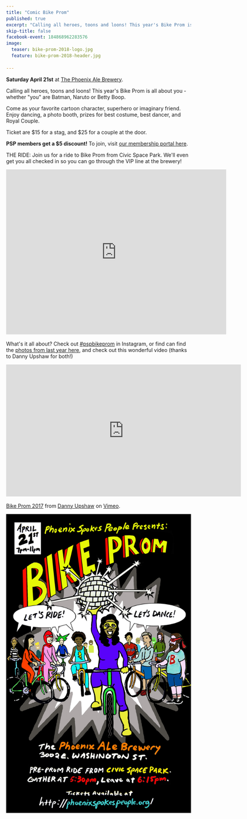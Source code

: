 ```yaml
---
title: "Comic Bike Prom"
published: true
excerpt: "Calling all heroes, toons and loons! This year's Bike Prom is all about you."
skip-title: false
facebook-event: 184868962283576
image:
  teaser: bike-prom-2018-logo.jpg
  feature: bike-prom-2018-header.jpg

---
```


**Saturday April 21st** at [The Phoenix Ale Brewery](http://phoenixale.com/).

Calling all heroes, toons and loons! This year's Bike Prom is all about you - whether "you" are Batman, Naruto or Betty Boop.

Come as your favorite cartoon character, superhero or imaginary friend. Enjoy dancing, a photo booth, prizes for best costume, best dancer, and Royal Couple.

Ticket are $15 for a stag, and $25 for a couple at the door.

**PSP members get a $5 discount!** To join, visit [our membership portal here](https://plasso.com/s/9Tlekqlz7y).

THE RIDE: Join us for a ride to Bike Prom from Civic Space Park. We'll even get you all checked in so you can go through the VIP line at the brewery!

<iframe src="https://www.google.com/maps/embed?pb=!1m18!1m12!1m3!1d3328.8446614661166!2d-112.07684008427248!3d33.45335338077314!2m3!1f0!2f0!3f0!3m2!1i1024!2i768!4f13.1!3m3!1m2!1s0x872b122320732fbb%3A0x814f5b589b3c3dd6!2sCivic+Space+Park!5e0!3m2!1sen!2sus!4v1523991188845" width="600" height="450" frameborder="0" style="border:0" allowfullscreen></iframe>

What's it all about? Check out [#pspbikeprom](https://www.instagram.com/explore/tags/pspbikeprom/) in Instagram, or find can find the [photos from last year here](https://www.flickr.com/photos/153978214@N04/sets/72157679385492014), and check out this wonderful video (thanks to Danny Upshaw for both!)

<iframe src="https://player.vimeo.com/video/213454933" width="640" height="360" frameborder="0" webkitallowfullscreen mozallowfullscreen allowfullscreen></iframe>
<p><a href="https://vimeo.com/213454933">Bike Prom 2017</a> from <a href="https://vimeo.com/unheardharmony">Danny Upshaw</a> on <a href="https://vimeo.com">Vimeo</a>.</p>

![Bike Prom 2018 flier](/images/bike-prom-2018-flier.jpg)
